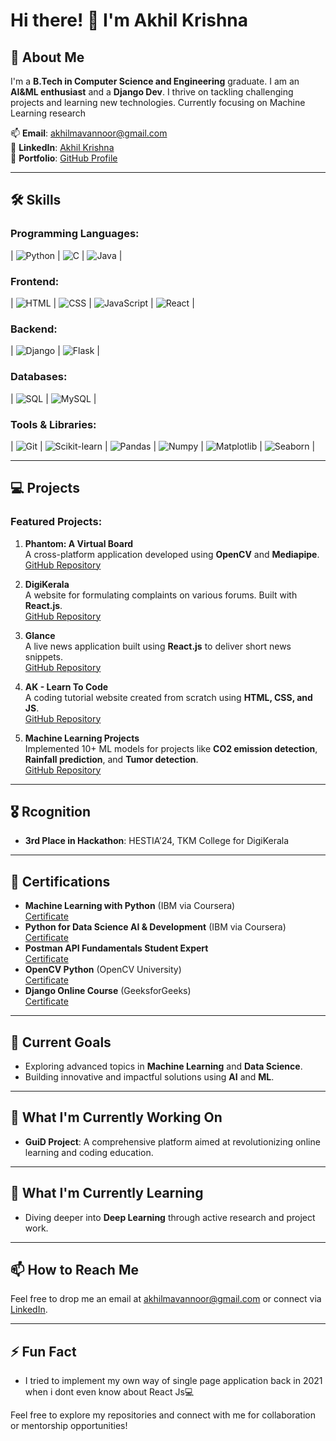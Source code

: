 # Hi there! 👋 I'm Akhil Krishna

## 🚀 About Me

I'm a **B.Tech in Computer Science and Engineering** graduate. I am an **AI&ML enthusiast** and a **Django Dev**. I thrive on tackling challenging projects and learning new technologies. Currently focusing on Machine Learning research

📫 **Email**: [akhilmavannoor@gmail.com](mailto:akhilmavannoor@gmail.com)  
🔗 **LinkedIn**: [Akhil Krishna](https://www.linkedin.com/in/akhil-krishna-686166229/)  
🔗 **Portfolio**: [GitHub Profile](https://github.com/Akhil-Krishna)

---

## 🛠️ Skills

### Programming Languages:
| ![Python](https://img.shields.io/badge/-Python-3776AB?style=for-the-badge&logo=python&logoColor=white) | ![C](https://img.shields.io/badge/-C-A8B9CC?style=for-the-badge&logo=c&logoColor=white) | ![Java](https://img.shields.io/badge/-Java-007396?style=for-the-badge&logo=java&logoColor=white) |

### Frontend:
| ![HTML](https://img.shields.io/badge/-HTML-E34F26?style=for-the-badge&logo=html5&logoColor=white) | ![CSS](https://img.shields.io/badge/-CSS-1572B6?style=for-the-badge&logo=css3&logoColor=white) | ![JavaScript](https://img.shields.io/badge/-JavaScript-F7DF1E?style=for-the-badge&logo=javascript&logoColor=black) | ![React](https://img.shields.io/badge/-React-61DAFB?style=for-the-badge&logo=react&logoColor=black) |

### Backend:
| ![Django](https://img.shields.io/badge/-Django-092E20?style=for-the-badge&logo=django&logoColor=white) | ![Flask](https://img.shields.io/badge/-Flask-000000?style=for-the-badge&logo=flask&logoColor=white) |

### Databases:
| ![SQL](https://img.shields.io/badge/-SQL-4479A1?style=for-the-badge&logo=postgresql&logoColor=white) | ![MySQL](https://img.shields.io/badge/-MySQL-4479A1?style=for-the-badge&logo=mysql&logoColor=white) |

### Tools & Libraries:
| ![Git](https://img.shields.io/badge/-Git-F05032?style=for-the-badge&logo=git&logoColor=white) | ![Scikit-learn](https://img.shields.io/badge/-Scikit--learn-F7931E?style=for-the-badge&logo=scikit-learn&logoColor=black) | ![Pandas](https://img.shields.io/badge/-Pandas-150458?style=for-the-badge&logo=pandas&logoColor=white) | ![Numpy](https://img.shields.io/badge/-Numpy-013243?style=for-the-badge&logo=numpy&logoColor=white) | ![Matplotlib](https://img.shields.io/badge/-Matplotlib-007ACC?style=for-the-badge&logo=matplotlib&logoColor=white) | ![Seaborn](https://img.shields.io/badge/-Seaborn-0096D6?style=for-the-badge&logo=plotly&logoColor=white) |

---

## 💻 Projects

### Featured Projects:
1. **Phantom: A Virtual Board**  
   A cross-platform application developed using **OpenCV** and **Mediapipe**.  
   [GitHub Repository](https://github.com/Akhil-Krishna/Phantom)

2. **DigiKerala**  
   A website for formulating complaints on various forums. Built with **React.js**.  
   [GitHub Repository](https://github.com/Akhil-Krishna/DigiKerala)

3. **Glance**  
   A live news application built using **React.js** to deliver short news snippets.  
   [GitHub Repository](https://github.com/Akhil-Krishna/NewsApp)

4. **AK - Learn To Code**  
   A coding tutorial website created from scratch using **HTML, CSS, and JS**.  
   [GitHub Repository](https://github.com/Akhil-Krishna/AK-Learn-To-Code)

5. **Machine Learning Projects**  
   Implemented 10+ ML models for projects like **CO2 emission detection**, **Rainfall prediction**, and **Tumor detection**.  
   [GitHub Repository](https://github.com/Akhil-Krishna/Machine-Learning-Projects-using-ScikitLearn)

---

## 🎖️ Rcognition

- **3rd Place in Hackathon**: HESTIA’24, TKM College for DigiKerala

---

## 📜 Certifications

- **Machine Learning with Python** (IBM via Coursera)  
  [Certificate](https://coursera.org/share/04357464f90dc269037cfc289e2f47ce)
- **Python for Data Science AI & Development** (IBM via Coursera)  
  [Certificate](https://www.coursera.org/account/accomplishments/verify/74MG44OXVJ08)
- **Postman API Fundamentals Student Expert**  
  [Certificate](https://badgr.com/public/assertions/61__SXkNTxKg2E0MPYKBLg)
- **OpenCV Python** (OpenCV University)  
  [Certificate](https://courses.opencv.org/certificates/ef7697dc9cdf4007b1d0575f1aba0dab)
- **Django Online Course** (GeeksforGeeks)  
  [Certificate](https://www.geeksforgeeks.org/certificate/e4eeb6528db7e34f8597c5a2a2d3965c)

---

## 🌱 Current Goals

- Exploring advanced topics in **Machine Learning** and **Data Science**.
- Building innovative and impactful solutions using **AI** and **ML**.

---

## 🔭 What I'm Currently Working On

- **GuiD Project**: A comprehensive platform aimed at revolutionizing online learning and coding education.

---

## 🌱 What I'm Currently Learning

- Diving deeper into **Deep Learning** through active research and project work.

---

## 📫 How to Reach Me

Feel free to drop me an email at [akhilmavannoor@gmail.com](mailto:akhilmavannoor@gmail.com) or connect via [LinkedIn](https://www.linkedin.com/in/akhil-krishna-686166229/).

---

## ⚡ Fun Fact

- I tried to implement my own way of single page application back in 2021 when i dont even know about React Js💻

Feel free to explore my repositories and connect with me for collaboration or mentorship opportunities!
